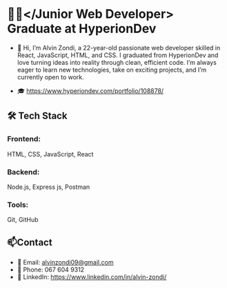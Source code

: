 # 👨‍💻</Junior Web Developer> Graduate at HyperionDev

- 👋 Hi, I’m Alvin Zondi, a 22-year-old passionate web developer skilled in React, JavaScript, HTML, and CSS. I graduated from HyperionDev and love turning ideas into reality through clean, efficient code. I’m always eager to learn new technologies, take on exciting projects, and I’m currently open to work.
  
- 🎓 https://www.hyperiondev.com/portfolio/108878/

## 🛠️ Tech Stack

### Frontend:

HTML, CSS, JavaScript, React

### Backend:

Node.js, Express js, Postman

### Tools:

Git, GitHub

## 📫Contact
- 📧 Email: alvinzondi09@gmail.com
- 📱 Phone: 067 604 9312
- 💼 LinkedIn: https://www.linkedin.com/in/alvin-zondi/



